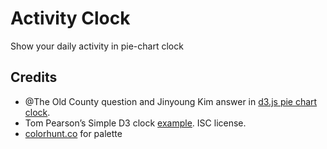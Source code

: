 # Activity Clock

Show your daily activity in pie-chart clock


## Credits

- @The Old County question and Jinyoung Kim answer in [d3.js pie chart clock][1]. 
- Tom Pearson’s Simple D3 clock [example][3]. ISC license.
- [colorhunt.co][2] for palette

[1]: https://stackoverflow.com/questions/38155793/d3-js-pie-chart-clock
[2]: https://colorhunt.co/palette/156488
[3]: http://bl.ocks.org/tomgp/6475678
